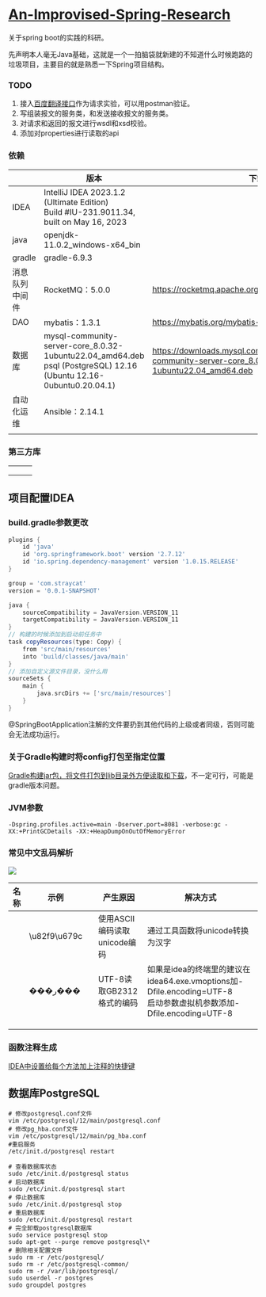 # [An-Improvised-Spring-Research](https://github.com/Overstars/An-Improvised-Spring-Research)
关于spring boot的实践的科研。

先声明本人毫无Java基础，这就是一个一拍脑袋就新建的不知道什么时候跑路的垃圾项目，主要目的就是熟悉一下Spring项目结构。

### TODO

1. 接入[百度翻译接口](http://api.fanyi.baidu.com/doc/21)作为请求实验，可以用postman验证。
2. 写组装报文的服务类，和发送接收报文的服务类。
3. 对请求和返回的报文进行wsdl和xsd校验。
4. 添加对properties进行读取的api

### 依赖

|                | 版本                                                         | 下载链接                                                     | 说明     |
| -------------- | ------------------------------------------------------------ | ------------------------------------------------------------ | -------- |
| IDEA           | IntelliJ IDEA 2023.1.2 (Ultimate Edition)<br>Build #IU-231.9011.34, built on May 16, 2023 |                                                              | 开发工具 |
| java           | openjdk-11.0.2_windows-x64_bin                               |                                                              |          |
| gradle         | gradle-6.9.3                                                 |                                                              |          |
| 消息队列中间件 | RocketMQ：5.0.0                                              | https://rocketmq.apache.org/zh/download                      | 待研究   |
| DAO            | mybatis：1.3.1                                               | https://mybatis.org/mybatis-3/zh/getting-started.html        |          |
| 数据库         | mysql-community-server-core_8.0.32-1ubuntu22.04_amd64.deb<br>psql (PostgreSQL) 12.16 (Ubuntu 12.16-0ubuntu0.20.04.1) | https://downloads.mysql.com/archives/get/p/23/file/mysql-community-server-core_8.0.32-1ubuntu22.04_amd64.deb | TODO     |
| 自动化运维     | Ansible：2.14.1                                              |                                                              | 可能会用 |
|                |                                                              |                                                              |          |

### 第三方库

|      |      |      |
| ---- | ---- | ---- |
|      |      |      |
|      |      |      |
|      |      |      |

## 项目配置IDEA

### build.gradle参数更改

```gradle
plugins {
    id 'java'
    id 'org.springframework.boot' version '2.7.12'
    id 'io.spring.dependency-management' version '1.0.15.RELEASE'
}

group = 'com.straycat'
version = '0.0.1-SNAPSHOT'

java {
    sourceCompatibility = JavaVersion.VERSION_11
    targetCompatibility = JavaVersion.VERSION_11
}
// 构建的时候添加到启动前任务中
task copyResources(type: Copy) {
    from 'src/main/resources'
    into 'build/classes/java/main'
}
// 添加自定义源文件目录，没什么用
sourceSets {
    main {
        java.srcDirs += ['src/main/resources']
    }
}
```

@SpringBootApplication注解的文件要扔到其他代码的上级或者同级，否则可能会无法成功运行。

### 关于Gradle构建时将config打包至指定位置

[Gradle构建jar包，将文件打包到lib目录外方便读取和下载](https://blog.csdn.net/w4187402/article/details/107060463)，不一定可行，可能是gradle版本问题。

### JVM参数

```
-Dspring.profiles.active=main -Dserver.port=8081 -verbose:gc -XX:+PrintGCDetails -XX:+HeapDumpOnOutOfMemoryError
```



### 常见中文乱码解析

![](https://img-blog.csdnimg.cn/20210323155253380.jpg)

| 名称 | 示例         |      | 产生原因                     | 解决方式                                                     |
| ---- | ------------ | ---- | ---------------------------- | ------------------------------------------------------------ |
|      | \u82f9\u679c |      | 使用ASCII编码读取unicode编码 | 通过工具函数将unicode转换为汉字                              |
|      | ���ر���      |      | UTF-8读取GB2312格式的编码    | 如果是idea的终端里的建议在idea64.exe.vmoptions加-Dfile.encoding=UTF-8<br>启动参数虚拟机参数添加-Dfile.encoding=UTF-8 |
|      |              |      |                              |                                                              |
|      |              |      |                              |                                                              |
|      |              |      |                              |                                                              |

### 函数注释生成

[IDEA中设置给每个方法加上注释的快捷键](https://blog.csdn.net/weixin_45089791/article/details/103722702)



## 数据库PostgreSQL

```
# 修改postgresql.conf文件
vim /etc/postgresql/12/main/postgresql.conf
# 修改pg_hba.conf文件
vim /etc/postgresql/12/main/pg_hba.conf
#重启服务
/etc/init.d/postgresql restart

# 查看数据库状态
sudo /etc/init.d/postgresql status
# 启动数据库
sudo /etc/init.d/postgresql start
# 停止数据库
sudo /etc/init.d/postgresql stop
# 重启数据库
sudo /etc/init.d/postgresql restart
# 完全卸载postgresql数据库
sudo service postgresql stop 
sudo apt-get --purge remove postgresql\* 
# 删除相关配置文件
sudo rm -r /etc/postgresql/
sudo rm -r /etc/postgresql-common/
sudo rm -r /var/lib/postgresql/
sudo userdel -r postgres
sudo groupdel postgres
```

